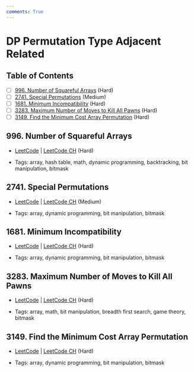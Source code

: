 ```yaml
---
comments: True
---
```


# DP Permutation Type Adjacent Related

## Table of Contents

- [ ] [996. Number of Squareful Arrays](https://leetcode.cn/problems/number-of-squareful-arrays/) (Hard)
- [ ] [2741. Special Permutations](https://leetcode.cn/problems/special-permutations/) (Medium)
- [ ] [1681. Minimum Incompatibility](https://leetcode.cn/problems/minimum-incompatibility/) (Hard)
- [ ] [3283. Maximum Number of Moves to Kill All Pawns](https://leetcode.cn/problems/maximum-number-of-moves-to-kill-all-pawns/) (Hard)
- [ ] [3149. Find the Minimum Cost Array Permutation](https://leetcode.cn/problems/find-the-minimum-cost-array-permutation/) (Hard)

## 996. Number of Squareful Arrays

-   [LeetCode](https://leetcode.com/problems/number-of-squareful-arrays/) | [LeetCode CH](https://leetcode.cn/problems/number-of-squareful-arrays/) (Hard)

-   Tags: array, hash table, math, dynamic programming, backtracking, bit manipulation, bitmask

## 2741. Special Permutations

-   [LeetCode](https://leetcode.com/problems/special-permutations/) | [LeetCode CH](https://leetcode.cn/problems/special-permutations/) (Medium)

-   Tags: array, dynamic programming, bit manipulation, bitmask

## 1681. Minimum Incompatibility

-   [LeetCode](https://leetcode.com/problems/minimum-incompatibility/) | [LeetCode CH](https://leetcode.cn/problems/minimum-incompatibility/) (Hard)

-   Tags: array, dynamic programming, bit manipulation, bitmask

## 3283. Maximum Number of Moves to Kill All Pawns

-   [LeetCode](https://leetcode.com/problems/maximum-number-of-moves-to-kill-all-pawns/) | [LeetCode CH](https://leetcode.cn/problems/maximum-number-of-moves-to-kill-all-pawns/) (Hard)

-   Tags: array, math, bit manipulation, breadth first search, game theory, bitmask

## 3149. Find the Minimum Cost Array Permutation

-   [LeetCode](https://leetcode.com/problems/find-the-minimum-cost-array-permutation/) | [LeetCode CH](https://leetcode.cn/problems/find-the-minimum-cost-array-permutation/) (Hard)

-   Tags: array, dynamic programming, bit manipulation, bitmask
